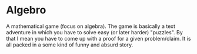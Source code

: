 # Algebro

A mathematical game (focus on algebra). The game is basically a text adventure in which you have to solve easy (or later harder) "puzzles". By that I mean you have to come up with a proof for a given problem/claim.
It is all packed in a some kind of funny and absurd story.
